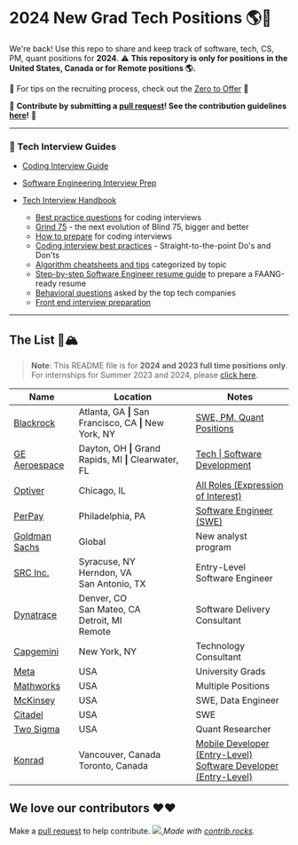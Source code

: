 # 2024 New Grad Tech Positions :earth_americas::rocket:
We're back! Use this repo to share and keep track of software, tech, CS, PM, quant positions for **2024**. 
:warning: **This repository is only for positions in the United States, Canada or for Remote positions :earth_americas:.**

🧠 For tips on the recruiting process, check out the [Zero to Offer](https://www.pittcs.wiki/zero-to-offer) 🧠

🙏 **Contribute by submitting a [pull request](https://github.com/susam/gitpr#create-pull-request)! See the contribution guidelines [here](https://github.com/pittcsc/Summer2023-Internships/blob/dev/CONTRIBUTING.md)!** 🙏

---

### 🧠 Tech Interview Guides</summary>

- [Coding Interview Guide](https://github.com/owini/coding-interview-university)
- [Software Engineering Interview Prep](https://github.com/owini/soft-eng-interview-prep)
- [Tech Interview Handbook](https://www.techinterviewhandbook.org/)

  - [Best practice questions](https://www.techinterviewhandbook.org/coding-interview-study-plan/) for coding interviews
  - [Grind 75](https://www.techinterviewhandbook.org/grind75) - the next evolution of Blind 75, bigger and better
  - [How to prepare](https://www.techinterviewhandbook.org/coding-interview-prep/) for coding interviews
  - [Coding interview best practices](https://www.techinterviewhandbook.org/coding-interview-cheatsheet/) - Straight-to-the-point Do's and Don'ts
  - [Algorithm cheatsheets and tips](https://www.techinterviewhandbook.org/algorithms/study-cheatsheet/) categorized by topic
  - [Step-by-step Software Engineer resume guide](https://www.techinterviewhandbook.org/resume/) to prepare a FAANG-ready resume
  - [Behavioral questions](https://www.techinterviewhandbook.org/behavioral-interview-questions/) asked by the top tech companies
  - [Front end interview preparation](https://www.frontendinterviewhandbook.com)


---
## The List 🚴🏔
> **Note**:
> This README file is for **2024 and 2023 full time positions only**. For internships for Summer 2023 and 2024, please [click here](https://github.com/pittcsc/Summer2023-Internships/blob/dev/README.md).

<!-- Please leave a one line gap between this and the table -->

| Name | Location | Notes |
| ---- | -------- | ----- |
| [Blackrock](https://blackrock.tal.net/vx/lang-en-GB/mobile-0/brand-3/xf-232eb66ac89a/candidate/so/pm/1/pl/1/opp/7893-Analyst-Program-Americas/en-GB)| Atlanta, GA **\|** San Francisco, CA **\|** New York, NY | [SWE, PM, Quant Positions](https://blackrock.tal.net/vx/lang-en-GB/mobile-0/brand-3/xf-232eb66ac89a/candidate/so/pm/1/pl/1/opp/7893-Analyst-Program-Americas/en-GB) |
| [GE Aeroespace](https://jobs.gecareers.com/aviation/global/en) | Dayton, OH **\|** Grand Rapids, MI **\|** Clearwater, FL | [Tech \| Software Development](https://jobs.gecareers.com/aviation/global/en/job/GE11GLOBALR3701186EXTERNALENGLOBAL/GE-Aerospace-US-Edison-Engineering-Development-Program-EEDP-Software-2024-Start) |
| [Optiver](https://optiver.com/working-at-optiver/career-opportunities/6497784002/) | Chicago, IL | [All Roles (Expression of Interest)](https://optiver.com/working-at-optiver/career-opportunities/6497784002/) |
| [PerPay](https://jobs.lever.co/perpay/032c6423-f7b4-4d6a-b369-a415630948e8) | Philadelphia, PA |  [Software Engineer (SWE)](https://jobs.lever.co/perpay/032c6423-f7b4-4d6a-b369-a415630948e8) |
| [Goldman Sachs](https://www.goldmansachs.com/careers/students/programs/americas/new-analyst-program.html)                                            | Global          | New analyst program         |
| [SRC Inc.](https://jobs.jobvite.com/careers/src-inc/job/olAQmfwR?__jvst=Internet%20Job%20Board&__jvsd=Indeed)                                                                   | Syracuse, NY <br> Herndon, VA <br>  San Antonio, TX  | Entry-Level Software Engineer |
| [Dynatrace](https://app.ripplematch.com/v2/public/job/edf0d492/details?utm_source=Github&utm_medium=organic_social&utm_campaign=growth_github&utm_content=dyna&utm_term=null)                                                                   | Denver, CO <br> San Mateo, CA <br> Detroit, MI <br> Remote | Software Delivery Consultant |
| [Capgemini](https://www.capgemini.com/jobs/N92ZBYcBf9EzbUpvy_Nu/071398-technology-consultant---new-york---campus-recruiting-2024/?utm_source=Indeed&utm_medium=organic&utm_campaign=Indeed&idOrigine=1522&jobPipeline=Indeed)                                                                   | New York, NY | Technology Consultant |
| [Meta](https://www.metacareers.com/careerprograms/students/?p[teams][0]=Internship%20-%20Engineering%2C%20Tech%20%26%20Design&p[teams][1]=Internship%20-%20Business&p[teams][2]=Internship%20-%20PhD&p[teams][3]=University%20Grad%20-%20PhD%20%26%20Postdoc&p[teams][4]=University%20Grad%20-%20Engineering%2C%20Tech%20%26%20Design&p[teams][5]=University%20Grad%20-%20Business&teams[0]=University%20Grad%20-%20Business&teams[1]=University%20Grad%20-%20Engineering%2C%20Tech%20%26%20Design#openpositions) | USA | University Grads |
| [Mathworks](https://www.mathworks.com/company/jobs/opportunities/16217?source=19210&s_eid=Rci_19210) | USA | Multiple Positions |
| [McKinsey](https://www.mckinsey.com/careers/search-jobs/jobs/softwareengineer-universitystudents-79400) | USA | SWE, Data Engineer |
| [Citadel](https://www.citadel.com/careers/details/software-engineer-full-time-us/) | USA | SWE |
| [Two Sigma](https://careers.twosigma.com/careers/SearchJobs/campus?listFilterMode=1) | USA | Quant Researcher |
| [Konrad](https://www.konrad.com/careers) | Vancouver, Canada <br> Toronto, Canada | [Mobile Developer (Entry-Level)](https://boards.greenhouse.io/konradgroup/jobs/5599054003?utm_source=Simplify) <br> [Software Developer (Entry-Level)](https://www.konrad.com/careers/job/software-developer-entry-level_5597791003) 


<!-- Please leave a one line gap between this and the table -->

## We love our contributors ❤️❤️
Make a [pull request](https://github.com/susam/gitpr#create-pull-request) to help contribute.
<a href="https://github.com/owini/New-Grad-Positions-2023/graphs/contributors">
  <img src="https://contrib.rocks/image?repo=owini/New-Grad-Positions-2023&columns=24&max=480" />
</a>
*Made with [contrib.rocks](https://contrib.rocks).*
